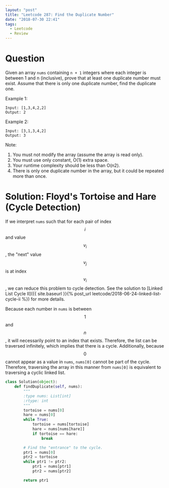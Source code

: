 ```yaml
---
layout: "post"
title: "Leetcode 287: Find the Duplicate Number"
date: "2018-07-30 22:41"
tags:
  - Leetcode
  - Review
---
```


# Question
Given an array `nums` containing `n + 1` integers where each integer is between 1 and n (inclusive), prove that at least one duplicate number must exist. Assume that there is only one duplicate number, find the duplicate one.

Example 1:

```
Input: [1,3,4,2,2]
Output: 2
```

Example 2:

```
Input: [3,1,3,4,2]
Output: 3
```

Note:

1. You must not modify the array (assume the array is read only).
2. You must use only constant, O(1) extra space.
3. Your runtime complexity should be less than O(n2).
4. There is only one duplicate number in the array, but it could be repeated more than once.

# Solution: Floyd's Tortoise and Hare (Cycle Detection)
If we interpret `nums` such that for each pair of index $$i$$ and value $$v_i$$, the "next" value $$v_j$$ is at index $$v_i$$, we can reduce this problem to cycle detection. See the solution to [Linked List Cycle II]({{ site.baseurl }}{% post_url leetcode/2018-06-24-linked-list-cycle-ii %}) for more details.

Because each number in `nums` is between $$1$$ and $$n$$, it will necessarily point to an index that exists. Therefore, the list can be traversed infinitely, which implies that there is a cycle. Additionally, because $$0$$ cannot appear as a value in `nums`, `nums[0]` cannot be part of the cycle. Therefore, traversing the array in this manner from `nums[0]` is equivalent to traversing a cyclic linked list.

```python
class Solution(object):
    def findDuplicate(self, nums):
        """
        :type nums: List[int]
        :rtype: int
        """
        tortoise = nums[0]
        hare = nums[0]
        while True:
            tortoise = nums[tortoise]
            hare = nums[nums[hare]]
            if tortoise == hare:
                break

        # Find the "entrance" to the cycle.
        ptr1 = nums[0]
        ptr2 = tortoise
        while ptr1 != ptr2:
            ptr1 = nums[ptr1]
            ptr2 = nums[ptr2]

        return ptr1
```
